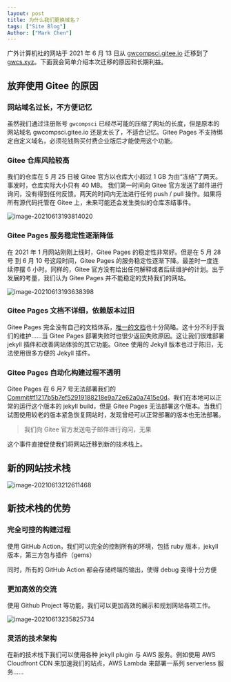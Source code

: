 ```yaml
---
layout: post
title: 为什么我们更换域名？
tags: ["Site Blog"]
Author: ["Mark Chen"]
---
```


广外计算机社的网站于 2021 年 6 月 13 日从 [gwcompsci.gitee.io](gwcompsci.gitee.io) 迁移到了 [gwcs.xyz](gwcompsci.gitee.io)。下面我会简单介绍本次迁移的原因和长期利益。

## 放弃使用 Gitee 的原因

### 网站域名过长，不方便记忆

虽然我们通过注册账号 `gwcompsci` 已经尽可能的压缩了网址的长度，但是原本的网站域名 gwcompsci.gitee.io 还是太长了，不适合记忆。Gitee Pages 不支持绑定自定义域名，必须花钱购买付费企业版后才能使用这个功能。

### Gitee 仓库风险较高

我们的仓库在 5 月 25 日被 Gitee 官方以仓库大小超过 1 GB 为由“冻结”了两天。事发时，仓库实际大小只有 40 MB。 我们第一时间向 Gitee 官方发送了邮件进行询问，没有得到任何反馈。两天的时间内无法进行任何 push / pull 操作。如果将所有源代码托管在 Gitee 上，未来可能还会发生类似的仓库冻结事件。

![image-20210613193814020](http://markdown-img-1304853431.cosgz.myqcloud.com/20210613193814.png)

### Gitee Pages 服务稳定性逐渐降低

在 2021 年 1 月网站刚刚上线时，Gitee Pages 的稳定性非常好。但是在 5 月 28 号 到 6 月 10 号这段时间，Gitee Pages 的服务稳定性逐渐下降。最差时一度连续停摆 6 小时。同样的，Gitee 官方没有给出任何解释或者后续维护的计划。出于发展的考量，我们认为 Gitee Pages 并不能稳定的支持我们的网站。

![image-20210613193638398](http://markdown-img-1304853431.cosgz.myqcloud.com/20210613193638.png)

### Gitee Pages 文档不详细，依赖版本过旧

Gitee Pages 完全没有自己的文档体系，[唯一的文档](https://gitee.com/help/articles/4136)也十分简略。这十分不利于我们的维护……当 Gitee Pages 部署失败时也很少返回失败原因。这让我们很难部署 jekyll 插件和改善网站体验的其它功能。Gitee 使用的 Jekyll 版本也过于陈旧，无法使用很多方便的 Jekyll 插件。

### Gitee Pages 自动化构建过程不透明

Gitee Pages 在 6 月7 号无法部署我们的 [Commit#f1217b5b7ef52919188218e9a72e62a0a7415e0d](https://gitee.com/gwcompsci/gwcompsci/commit/f1217b5b7ef52919188218e9a72e62a0a7415e0d)。我们在本地可以正常的运行这个版本的 jekyll build，但是 Gitee Pages 无法部署这个版本。当我们试图使用较老的版本紧急恢复网站时，发现曾经可以正常部署的版本也无法部署。

>  我们向 Gitee 官方发送电子邮件进行询问，无果

这个事件直接促使我们将网站迁移到新的技术栈上。

## 新的网站技术栈

![image-20210613212611468](http://markdown-img-1304853431.cosgz.myqcloud.com/20210613212611.png)

## 新技术栈的优势

### 完全可控的构建过程

使用 GitHub Action，我们可以完全的控制所有的环境，包括 ruby 版本，jekyll 版本，第三方包与插件（gems）

同时，所有的 GitHub Action 都会存储终端的输出，使得 debug 变得十分方便

### 更加高效的交流

使用 Github Project 等功能，我们可以更加高效的展示和规划网站各项工作。

![image-20210613235825734](http://markdown-img-1304853431.cosgz.myqcloud.com/20210613235825.png)

### 灵活的技术架构

在新的技术栈下我们可以使用各种 jekyll plugin 与 AWS 服务。例如使用 AWS Cloudfront CDN 来加速我们的站点，AWS Lambda 来部署一系列 serverless 服务……
